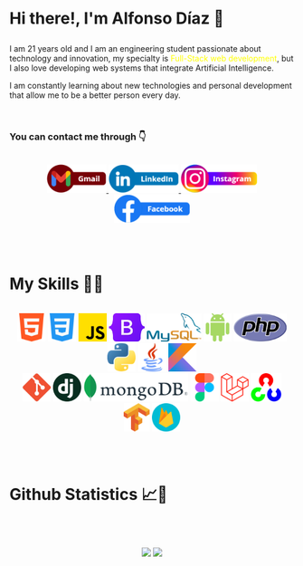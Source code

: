 # <p>Hi there!, I'm Alfonso Díaz 👋</p>
<p>I am 21 years old and I am an engineering student passionate about technology and innovation, my specialty is <span style="color:yellow">Full-Stack web development</span>, but I also love developing web systems that integrate Artificial Intelligence.</p>
  
<p>I am constantly learning about new technologies and personal development that allow me to be a better person every day.</p>

<br>

### <p>You can contact me through 👇</p>

<br>

<div align="center">
  <a href="mailto:alfonsodiazc.09@gmail.com?subject=I%20saw%20your%20Github%20profile" target="_blank">
    <img src="Social-Media/gmail.png" height="50">
  </a>
  <a href="https://www.linkedin.com/in/alfonsodiazc09/" target="_blank">
    <img src="Social-Media/linkedIn.png" height="50">
  </a>
  <a href="https://www.instagram.com/alfonsodiazc.09/" target="_blank">
    <img src="Social-Media/instagram.png" height="50">
  </a>
  <a href="https://www.facebook.com/AlfonsoDiazC.09/" target="_blank">
    <img src="Social-Media/facebook.png" height="50">
  </a>
</div>


<br><br>

# My Skills 🚀✨

<br>

<div align="center">
  <img src="Skills/html-5.png" height="50">
  <img src="Skills/css-3.png" height="50">
  <img src="Skills/js.png" height="50">
  <img src="Skills/bootstrap.png" height="50">
  <img src="Skills/mysql.png" height="50">
  <img src="Skills/androide.png" height="50">
  <img src="Skills/php.png" height="50">
  <img src="Skills/python.png" height="50">
  <img src="Skills/java.png" height="50">
  <img src="Skills/kotlin.png" height="50">
</div>

<div align="center">
  <img src="Skills/git.png" height="50">
  <img src="Skills/django.png" height="50">
  <img src="Skills/mongodb.png" height="50">
  <img src="Skills/figma.png" height="50">
  <img src="Skills/laravel.png" height="50">  
  <img src="Skills/opencv.png" height="50">
  <img src="Skills/tensorflowpng.png" height="50">
  <img src="Skills/firebase.png" height="50">
</div>


<br><br>

# Github Statistics 📈🧠

<br><br>

<p align="center">
  <img src="https://github-readme-stats.vercel.app/api?username=AlfonsoDiaz09&show_icons=true&theme=merko&line_height=27&hide=contribs">
  <img src= "https://github-readme-stats.vercel.app/api/top-langs/?username=AlfonsoDiaz09&theme=merko">  
</p>


